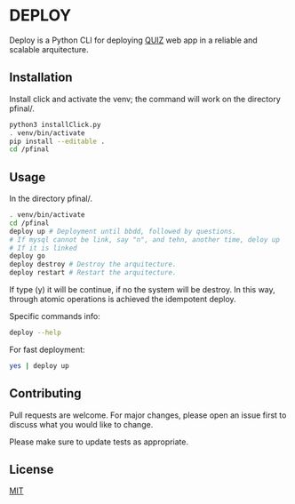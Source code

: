 # DEPLOY

Deploy is a Python CLI for deploying [QUIZ](https://github.com/CORE-UPM/quiz_2019) web app in a reliable and scalable arquitecture.

## Installation

Install click and activate the venv; the command will work on the directory pfinal/.

```bash
python3 installClick.py
. venv/bin/activate
pip install --editable .
cd /pfinal
```

## Usage

In the directory pfinal/.
```bash
. venv/bin/activate
cd /pfinal
deploy up # Deployment until bbdd, followed by questions.
# If mysql cannot be link, say "n", and tehn, another time, deloy up
# If it is linked
deploy go
deploy destroy # Destroy the arquitecture.
deploy restart # Restart the arquitecture.

```
If type (y) it will be continue, if no the system will be destroy.
In this way, through atomic operations is achieved the idempotent deploy.

Specific commands info:

```bash
deploy --help
```

For fast deployment:
```bash
yes | deploy up 
```

## Contributing
Pull requests are welcome. For major changes, please open an issue first to discuss what you would like to change.

Please make sure to update tests as appropriate.

## License
[MIT](https://choosealicense.com/licenses/mit/)




